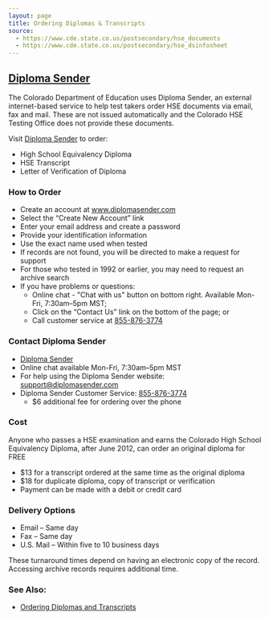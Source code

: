 ```yaml
---
layout: page
title: Ordering Diplomas & Transcripts
source:
  - https://www.cde.state.co.us/postsecondary/hse_documents
  - https://www.cde.state.co.us/postsecondary/hse_dsinfosheet
---
```

## [Diploma Sender](http://www.diplomasender.com/)
The Colorado Department of Education uses Diploma Sender, an external internet-based service to help test takers order HSE documents via email, fax and mail. These are not issued automatically and the Colorado HSE Testing Office does not provide these documents.

Visit [Diploma Sender](http://www.diplomasender.com/) to order:

  * High School Equivalency Diploma
  * HSE Transcript
  * Letter of Verification of Diploma

### How to Order

  * Create an account at www.diplomasender.com
  * Select the “Create New Account” link
  * Enter your email address and create a password
  * Provide your identification information
  * Use the exact name used when tested
  * If records are not found, you will be directed to make a request for support
  * For those who tested in 1992 or earlier, you may need to request an archive search
  * If you have problems or questions:
    * Online chat - "Chat with us" button on bottom right. Available Mon-Fri, 7:30am–5pm MST; 
    * Click on the “Contact Us” link on the bottom of the page; or
    * Call customer service at [855-876-3774](tel:855-876-3774)

### Contact Diploma Sender

  * [Diploma Sender](http://www.diplomasender.com/)
  * Online chat available Mon-Fri, 7:30am–5pm MST
  * For help using the Diploma Sender website: [support@diplomasender.com](mailto:support@diplomasender.com)
  * Diploma Sender Customer Service: [855-876-3774](tel:855-876-3774)
    * $6 additional fee for ordering over the phone

### Cost

Anyone who passes a HSE examination and earns the Colorado High School Equivalency Diploma, after June 2012, can order an original diploma for FREE 

  * $13 for a transcript ordered at the same time as the original diploma
  * $18 for duplicate diploma, copy of transcript or verification
  * Payment can be made with a debit or credit card

### Delivery Options

  * Email – Same day
  * Fax – Same day
  * U.S. Mail – Within five to 10 business days
  
These turnaround times depend on having an electronic copy of the record.  Accessing archive records requires additional time.

### See Also:

  * [Ordering Diplomas and Transcripts](https://www.cde.state.co.us/postsecondary/hse_dsinfosheet)